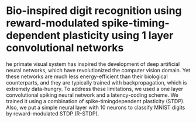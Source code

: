 # Bio-inspired digit recognition using reward-modulated spike-timing-dependent plasticity using 1 layer convolutional networks

he primate visual system has inspired the development of deep artificial neural networks, which have revolutionized the computer vision domain. Yet these networks are much less energy-efficient than their biological counterparts, and they are typically trained with backpropagation, which is extremely data-hungry. To address these limitations, we used a one layer convolutional spiking neural network and a latency-coding scheme. We trained it using a combination of spike-timingdependent plasticity (STDP). Also, we put a simple neural layer with 10 neurons to classify MNIST digits by reward-modulated STDP (R-STDP).
